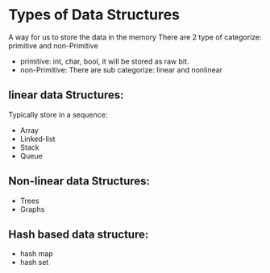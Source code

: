 # Types of Data Structures
A way for us to store the data in the memory
There are 2 type of categorize: primitive and non-Primitive
+ primitive: int, char, bool, it will be stored as raw bit.
+ non-Primitive: There are sub categorize: linear and nonlinear

## linear data Structures:
Typically store in a sequence:
+ Array
+ Linked-list
+ Stack
+ Queue

## Non-linear data Structures:
+ Trees
+ Graphs

## Hash based data structure:
+ hash map
+ hash set

